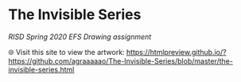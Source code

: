# The Invisible Series

*RISD Spring 2020 EFS Drawing assignment*

🌐 Visit this site to view the artwork:
https://htmlpreview.github.io/?https://github.com/agraaaaao/The-Invisible-Series/blob/master/the-invisible-series.html
